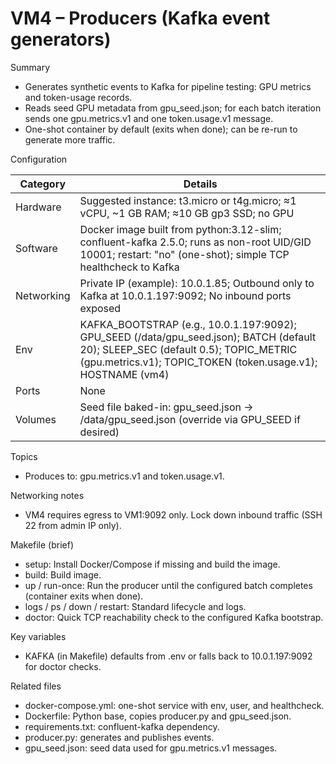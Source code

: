 # VM4 – Producers (Kafka event generators)

Summary
- Generates synthetic events to Kafka for pipeline testing: GPU metrics and token-usage records.
- Reads seed GPU metadata from gpu_seed.json; for each batch iteration sends one gpu.metrics.v1 and one token.usage.v1 message.
- One-shot container by default (exits when done); can be re-run to generate more traffic.

Configuration

| Category   | Details |
|------------|---------|
| Hardware   | Suggested instance: t3.micro or t4g.micro; ≈1 vCPU, ~1 GB RAM; ≈10 GB gp3 SSD; no GPU |
| Software   | Docker image built from python:3.12-slim; confluent-kafka 2.5.0; runs as non-root UID/GID 10001; restart: "no" (one-shot); simple TCP healthcheck to Kafka |
| Networking | Private IP (example): 10.0.1.85; Outbound only to Kafka at 10.0.1.197:9092; No inbound ports exposed |
| Env        | KAFKA_BOOTSTRAP (e.g., 10.0.1.197:9092); GPU_SEED (/data/gpu_seed.json); BATCH (default 20); SLEEP_SEC (default 0.5); TOPIC_METRIC (gpu.metrics.v1); TOPIC_TOKEN (token.usage.v1); HOSTNAME (vm4) |
| Ports      | None |
| Volumes    | Seed file baked-in: gpu_seed.json → /data/gpu_seed.json (override via GPU_SEED if desired) |

Topics
- Produces to: gpu.metrics.v1 and token.usage.v1.

Networking notes
- VM4 requires egress to VM1:9092 only. Lock down inbound traffic (SSH 22 from admin IP only).

Makefile (brief)
- setup: Install Docker/Compose if missing and build the image.
- build: Build image.
- up / run-once: Run the producer until the configured batch completes (container exits when done).
- logs / ps / down / restart: Standard lifecycle and logs.
- doctor: Quick TCP reachability check to the configured Kafka bootstrap.

Key variables
- KAFKA (in Makefile) defaults from .env or falls back to 10.0.1.197:9092 for doctor checks.

Related files
- docker-compose.yml: one-shot service with env, user, and healthcheck.
- Dockerfile: Python base, copies producer.py and gpu_seed.json.
- requirements.txt: confluent-kafka dependency.
- producer.py: generates and publishes events.
- gpu_seed.json: seed data used for gpu.metrics.v1 messages.
